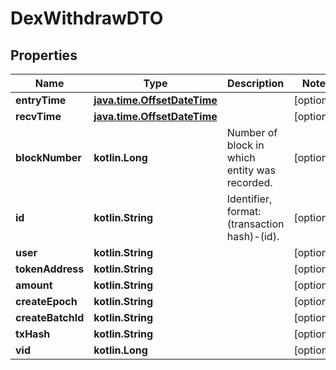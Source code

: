 
# DexWithdrawDTO

## Properties
Name | Type | Description | Notes
------------ | ------------- | ------------- | -------------
**entryTime** | [**java.time.OffsetDateTime**](java.time.OffsetDateTime.md) |  |  [optional]
**recvTime** | [**java.time.OffsetDateTime**](java.time.OffsetDateTime.md) |  |  [optional]
**blockNumber** | **kotlin.Long** | Number of block in which entity was recorded. |  [optional]
**id** | **kotlin.String** | Identifier, format: (transaction hash)-(id). |  [optional]
**user** | **kotlin.String** |  |  [optional]
**tokenAddress** | **kotlin.String** |  |  [optional]
**amount** | **kotlin.String** |  |  [optional]
**createEpoch** | **kotlin.String** |  |  [optional]
**createBatchId** | **kotlin.String** |  |  [optional]
**txHash** | **kotlin.String** |  |  [optional]
**vid** | **kotlin.Long** |  |  [optional]



